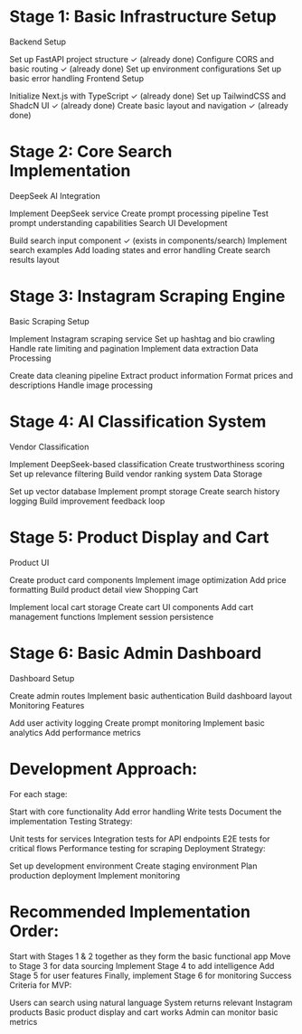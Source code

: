 # Stage 1: Basic Infrastructure Setup

Backend Setup

Set up FastAPI project structure ✓ (already done)
Configure CORS and basic routing ✓ (already done)
Set up environment configurations
Set up basic error handling
Frontend Setup

Initialize Next.js with TypeScript ✓ (already done)
Set up TailwindCSS and ShadcN UI ✓ (already done)
Create basic layout and navigation ✓ (already done)



# Stage 2: Core Search Implementation

DeepSeek AI Integration

Implement DeepSeek service
Create prompt processing pipeline
Test prompt understanding capabilities
Search UI Development

Build search input component ✓ (exists in components/search)
Implement search examples
Add loading states and error handling
Create search results layout




# Stage 3: Instagram Scraping Engine

Basic Scraping Setup

Implement Instagram scraping service
Set up hashtag and bio crawling
Handle rate limiting and pagination
Implement data extraction
Data Processing

Create data cleaning pipeline
Extract product information
Format prices and descriptions
Handle image processing





# Stage 4: AI Classification System

Vendor Classification

Implement DeepSeek-based classification
Create trustworthiness scoring
Set up relevance filtering
Build vendor ranking system
Data Storage

Set up vector database
Implement prompt storage
Create search history logging
Build improvement feedback loop




# Stage 5: Product Display and Cart

Product UI

Create product card components
Implement image optimization
Add price formatting
Build product detail view
Shopping Cart

Implement local cart storage
Create cart UI components
Add cart management functions
Implement session persistence




# Stage 6: Basic Admin Dashboard

Dashboard Setup

Create admin routes
Implement basic authentication
Build dashboard layout
Monitoring Features

Add user activity logging
Create prompt monitoring
Implement basic analytics
Add performance metrics




# Development Approach:

For each stage:

Start with core functionality
Add error handling
Write tests
Document the implementation
Testing Strategy:

Unit tests for services
Integration tests for API endpoints
E2E tests for critical flows
Performance testing for scraping
Deployment Strategy:

Set up development environment
Create staging environment
Plan production deployment
Implement monitoring




# Recommended Implementation Order:

Start with Stages 1 & 2 together as they form the basic functional app
Move to Stage 3 for data sourcing
Implement Stage 4 to add intelligence
Add Stage 5 for user features
Finally, implement Stage 6 for monitoring
Success Criteria for MVP:

Users can search using natural language
System returns relevant Instagram products
Basic product display and cart works
Admin can monitor basic metrics